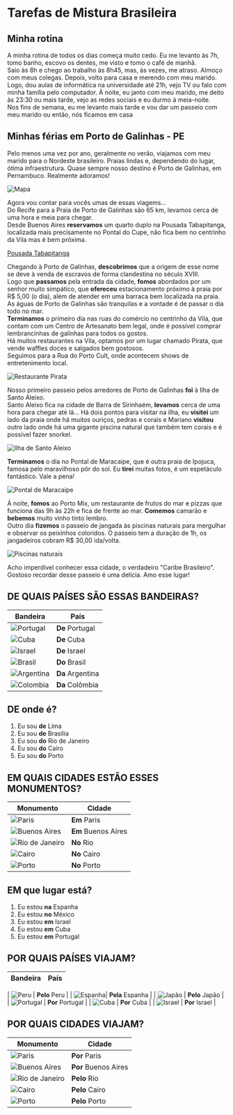 # Tarefas de Mistura Brasileira

## Minha rotina

A minha rotina de todos os dias começa muito cedo. Eu me levanto às 7h, tomo banho, escovo os dentes, me visto e tomo o café de manhã. \
Saio às 8h e chego ao trabalho às 8h45, mas, às vezes, me atraso. Almoço com meus colegas. Depois, volto para casa e merendo com meu marido. \
Logo, dou aulas de informática na universidade até 21h, vejo TV ou falo com minha família pelo computador. À noite, eu janto com meu marido, me deito às 23:30 ou mais tarde, vejo as redes sociais e eu durmo à meia-noite. \
Nos fins de semana, eu me levanto mais tarde e vou dar um passeio com meu marido ou então, nós ficamos em casa

## Minhas férias em Porto de Galinhas - PE

Pelo menos uma vez por ano, geralmente no verão, viajamos com meu marido para o Nordeste brasileiro. Praias lindas e, dependendo do lugar, ótima infraestrutura. Quase sempre nosso destino é Porto de Galinhas, em Pernambuco. Realmente adoramos!

![Mapa](../img/mapa.jpeg)

Agora vou contar para vocês umas de essas viagems... \
Do Recife para a Praia de Porto de Galinhas são 65 km, levamos cerca de uma hora e meia para chegar. \
Desde Buenos Aires **reservamos** um quarto duplo na Pousada Tabapitanga, localizada mais precisamente no Pontal do Cupe, não fica bem no centrinho da Vila mas é bem próxima.

[Pousada Tabapitanga](https://tabapitanga.com.br/)

Chegando à Porto de Galinhas, **descobrimos** que a origem de esse nome se deve à venda de escravos de forma clandestina no século XVIII. \
Logo que **passamos** pela entrada da cidade, **fomos** abordados por um senhor muito simpático, que **ofereceu** estacionamento próximo à praia por R$ 5,00 (o dia), além de atender em uma barraca bem localizada na praia. \
As águas de Porto de Galinhas são tranquilas e a vontade é de passar o dia todo no mar. \
**Terminamos** o primeiro dia nas ruas do comércio no centrinho da Vila, que contam com um Centro de Artesanato bem legal, onde é possível comprar lembrancinhas de galinhas para todos os gostos. \
Há muitos restaurantes na Vila, optamos por um lugar chamado Pirata, que vende waffles doces e salgados bem gostosos. \
Seguimos para a Rua do Porto Cult, onde acontecem shows de entretenimento local.

![Restaurante Pirata](../img/pirata.jpeg)

Nosso primeiro passeio pelos arredores de Porto de Galinhas **foi** à Ilha de Santo Aleixo. \
Santo Aleixo fica na cidade de Barra de Sirinhaém, **levamos** cerca de uma hora para chegar até lá... Há dois pontos para visitar na ilha, eu **visitei** um lado da praia onde há muitos ouriços, pedras e corais e Mariano **visitou** outro lado onde há uma gigante piscina natural que também tem corais e é possível fazer snorkel.

![Ilha de Santo Aleixo](../img/aleixo.png)

**Terminamos** o dia no Pontal de Maracaipe, que é outra praia de Ipojuca, famosa pelo maravilhoso pôr do sol. Eu **tirei** muitas fotos, é um espetáculo fantástico. Vale a pena!

![Pontal de Maracaipe](../img/maracaipe.jpg)

À noite, **fomos** ao Porto Mix, um restaurante de frutos do mar e pizzas que funciona das 9h às 22h e fica de frente ao mar. **Comemos** camarão e **bebemos** muito vinho tinto lembro. \
Outro dia **fizemos** o passeio de jangada às piscinas naturais para mergulhar e observar os peixinhos coloridos. O passeio tem a duração de 1h, os jangadeiros cobram R$ 30,00 ida/volta.

![Piscinas naturais](../img/piscinas.jpg)

Acho imperdível conhecer essa cidade, o verdadeiro "Caribe Brasileiro". Gostoso recordar desse passeio é uma delícia. Amo esse lugar!

## DE QUAIS PAÍSES SÃO ESSAS BANDEIRAS?

| Bandeira | País |
| -- | -- |
| ![Portugal](../img/portugal.png)  | **De** Portugal |
| ![Cuba](../img/cuba.png)          | **De** Cuba |
| ![Israel](../img/israel.png)      | **De** Israel |
| ![Brasil](../img/brasil.png)      | **Do** Brasil |
| ![Argentina](../img/argentina.png)| **Da** Argentina |
| ![Colombia](../img/colombia.png)  | **Da** Colômbia |

## DE onde é?

1. Eu sou **de** Lima
1. Eu sou **de** Brasilia
1. Eu sou **do** Rio de Janeiro
1. Eu sou **do** Cairo
1. Eu sou **do** Porto

## EM QUAIS CIDADES ESTÃO ESSES MONUMENTOS?

| Monumento | Cidade |
| -- | -- |
| ![Paris](../img/paris.jpeg)               | **Em** Paris |
| ![Buenos Aires](../img/buenos-aires.jpeg) | **Em** Buenos Aires |
| ![Rio de Janeiro](../img/rio.png)         | **No** Rio |
| ![Cairo](../img/cairo.png)                | **No** Cairo |
| ![Porto](../img/porto.jpeg)               | **No** Porto |

## EM que lugar está?

1. Eu estou **na** Espanha
1. Eu estou **no** México
1. Eu estou **em** Israel
1. Eu estou **em** Cuba
1. Eu estou **em** Portugal

## POR QUAIS PAÍSES VIAJAM?

| Bandeira | País |
| -- | -- |

| ![Peru](../img/peru.png)      | **Pelo** Peru |
| ![Espanha](../img/espanha.png)| **Pela** Espanha |
| ![Japão](../img/japon.png)  | **Pelo** Japão |
| ![Portugal](../img/portugal.png)  | **Por** Portugal |
| ![Cuba](../img/cuba.png)          | **Por** Cuba |
| ![Israel](../img/israel.png)      | **Por** Israel |

## POR QUAIS CIDADES VIAJAM?

| Monumento | Cidade |
| -- | -- |
| ![Paris](../img/paris.jpeg)               | **Por** Paris |
| ![Buenos Aires](../img/buenos-aires.jpeg) | **Por** Buenos Aires |
| ![Rio de Janeiro](../img/rio.png)         | **Pelo** Rio |
| ![Cairo](../img/cairo.png)                | **Pelo** Cairo |
| ![Porto](../img/porto.jpeg)               | **Pelo** Porto |

